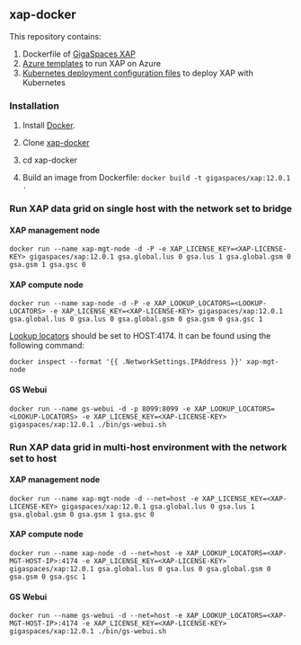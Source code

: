 ## xap-docker

This repository contains:

1. Dockerfile of [GigaSpaces XAP](http://www.gigaspaces.com/xap-real-time-transaction-processing/overview)
2. [Azure templates](azure-templates/README.md) to run XAP on Azure
3. [Kubernetes deployment configuration files](kubernetes-templates/README.md) to deploy XAP with Kubernetes

### Installation

1. Install [Docker](https://www.docker.com/).

2. Clone [xap-docker](https://github.com/xap/xap-docker.git)

3. cd xap-docker 

4. Build an image from Dockerfile: `docker build -t gigaspaces/xap:12.0.1 .`

### Run XAP data grid on single host with the network set to bridge 

#### XAP management node

    docker run --name xap-mgt-node -d -P -e XAP_LICENSE_KEY=<XAP-LICENSE-KEY> gigaspaces/xap:12.0.1 gsa.global.lus 0 gsa.lus 1 gsa.global.gsm 0 gsa.gsm 1 gsa.gsc 0

#### XAP compute node

    docker run --name xap-node -d -P -e XAP_LOOKUP_LOCATORS=<LOOKUP-LOCATORS> -e XAP_LICENSE_KEY=<XAP-LICENSE-KEY> gigaspaces/xap:12.0.1 gsa.global.lus 0 gsa.lus 0 gsa.global.gsm 0 gsa.gsm 0 gsa.gsc 1

[Lookup locators](http://docs.gigaspaces.com/xap120adm/network-unicast-discovery.html) should be set to HOST:4174. It can be found using the following command:

    docker inspect --format '{{ .NetworkSettings.IPAddress }}' xap-mgt-node
 
#### GS Webui

    docker run --name gs-webui -d -p 8099:8099 -e XAP_LOOKUP_LOCATORS=<LOOKUP-LOCATORS> -e XAP_LICENSE_KEY=<XAP-LICENSE-KEY> gigaspaces/xap:12.0.1 ./bin/gs-webui.sh
    
### Run XAP data grid in multi-host environment with the network set to host 

#### XAP management node

    docker run --name xap-mgt-node -d --net=host -e XAP_LICENSE_KEY=<XAP-LICENSE-KEY> gigaspaces/xap:12.0.1 gsa.global.lus 0 gsa.lus 1 gsa.global.gsm 0 gsa.gsm 1 gsa.gsc 0

#### XAP compute node

    docker run --name xap-node -d --net=host -e XAP_LOOKUP_LOCATORS=<XAP-MGT-HOST-IP>:4174 -e XAP_LICENSE_KEY=<XAP-LICENSE-KEY> gigaspaces/xap:12.0.1 gsa.global.lus 0 gsa.lus 0 gsa.global.gsm 0 gsa.gsm 0 gsa.gsc 1
 
#### GS Webui

    docker run --name gs-webui -d --net=host -e XAP_LOOKUP_LOCATORS=<XAP-MGT-HOST-IP>:4174 -e XAP_LICENSE_KEY=<XAP-LICENSE-KEY> gigaspaces/xap:12.0.1 ./bin/gs-webui.sh
